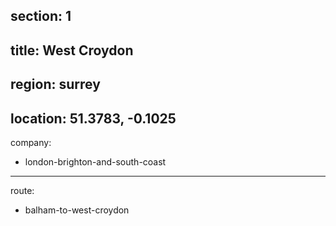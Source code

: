 section: 1
----
title: West Croydon
----
region: surrey
----
location: 51.3783, -0.1025
----
company:
- london-brighton-and-south-coast
----
route:
- balham-to-west-croydon
